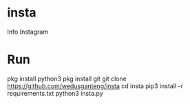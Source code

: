 # insta
Info Instagram

# Run 

pkg install python3
pkg install git 
git clone https://github.com/wedusganteng/insta
cd insta
pip3 install -r requirements.txt 
python3 insta.py
 
